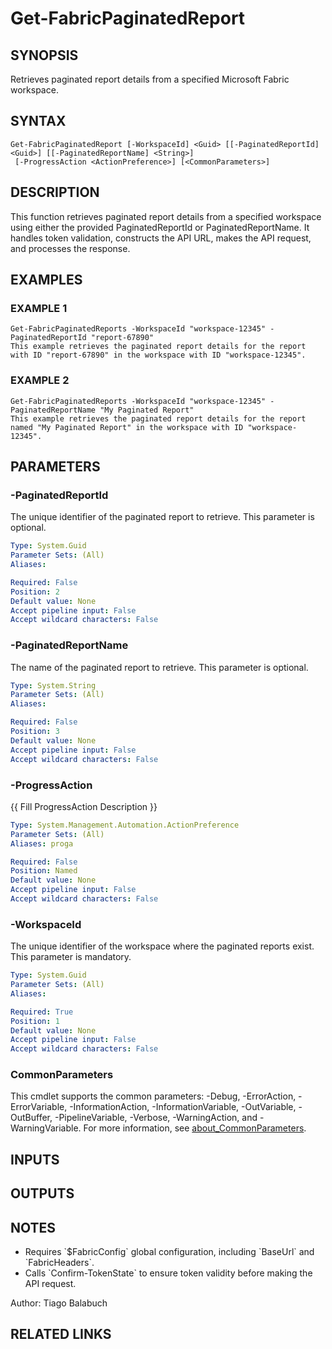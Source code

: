 ﻿---
external help file: FabricTools-help.xml
Module Name: FabricTools
online version: https://learn.microsoft.com/en-us/rest/api/fabric/eventhouse/items/list-eventhouses?tabs=HTTP
schema: 2.0.0
---

# Get-FabricPaginatedReport

## SYNOPSIS
Retrieves paginated report details from a specified Microsoft Fabric workspace.

## SYNTAX

```
Get-FabricPaginatedReport [-WorkspaceId] <Guid> [[-PaginatedReportId] <Guid>] [[-PaginatedReportName] <String>]
 [-ProgressAction <ActionPreference>] [<CommonParameters>]
```

## DESCRIPTION
This function retrieves paginated report details from a specified workspace using either the provided PaginatedReportId or PaginatedReportName.
It handles token validation, constructs the API URL, makes the API request, and processes the response.

## EXAMPLES

### EXAMPLE 1
```
Get-FabricPaginatedReports -WorkspaceId "workspace-12345" -PaginatedReportId "report-67890"
This example retrieves the paginated report details for the report with ID "report-67890" in the workspace with ID "workspace-12345".
```

### EXAMPLE 2
```
Get-FabricPaginatedReports -WorkspaceId "workspace-12345" -PaginatedReportName "My Paginated Report"
This example retrieves the paginated report details for the report named "My Paginated Report" in the workspace with ID "workspace-12345".
```

## PARAMETERS

### -PaginatedReportId
The unique identifier of the paginated report to retrieve.
This parameter is optional.

```yaml
Type: System.Guid
Parameter Sets: (All)
Aliases:

Required: False
Position: 2
Default value: None
Accept pipeline input: False
Accept wildcard characters: False
```

### -PaginatedReportName
The name of the paginated report to retrieve.
This parameter is optional.

```yaml
Type: System.String
Parameter Sets: (All)
Aliases:

Required: False
Position: 3
Default value: None
Accept pipeline input: False
Accept wildcard characters: False
```

### -ProgressAction
{{ Fill ProgressAction Description }}

```yaml
Type: System.Management.Automation.ActionPreference
Parameter Sets: (All)
Aliases: proga

Required: False
Position: Named
Default value: None
Accept pipeline input: False
Accept wildcard characters: False
```

### -WorkspaceId
The unique identifier of the workspace where the paginated reports exist.
This parameter is mandatory.

```yaml
Type: System.Guid
Parameter Sets: (All)
Aliases:

Required: True
Position: 1
Default value: None
Accept pipeline input: False
Accept wildcard characters: False
```

### CommonParameters
This cmdlet supports the common parameters: -Debug, -ErrorAction, -ErrorVariable, -InformationAction, -InformationVariable, -OutVariable, -OutBuffer, -PipelineVariable, -Verbose, -WarningAction, and -WarningVariable. For more information, see [about_CommonParameters](http://go.microsoft.com/fwlink/?LinkID=113216).

## INPUTS

## OUTPUTS

## NOTES
- Requires \`$FabricConfig\` global configuration, including \`BaseUrl\` and \`FabricHeaders\`.
- Calls \`Confirm-TokenState\` to ensure token validity before making the API request.

Author: Tiago Balabuch

## RELATED LINKS
